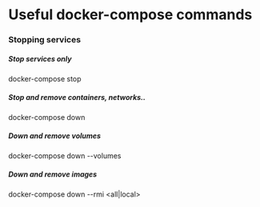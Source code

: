 # Useful docker-compose commands

### Stopping services

##### Stop services only
docker-compose stop

##### Stop and remove containers, networks..
docker-compose down 

##### Down and remove volumes
docker-compose down --volumes 

##### Down and remove images
docker-compose down --rmi <all|local>

